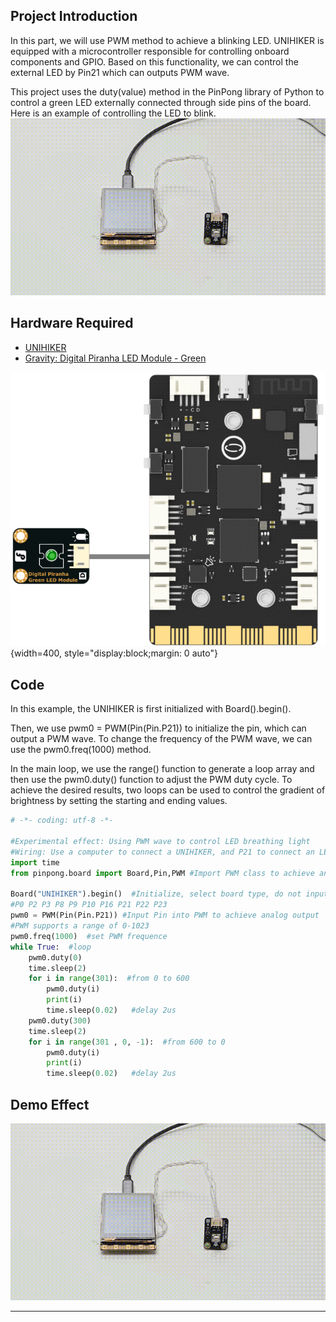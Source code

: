 ## **Project Introduction**
In this part, we will use PWM method to achieve a blinking LED.
UNIHIKER is equipped with a microcontroller responsible for controlling onboard components and GPIO. Based on this functionality, we can control the external LED by Pin21 which can outputs PWM wave.   

This project uses the duty(value) method in the PinPong library of Python to control a green LED externally connected through side pins of the board.
Here is an example of controlling the LED to blink.
![1-480P[00h00m00s-00h00m08s].gif](img/1_Blinking_LED/1721281953342-11e21fcb-a964-4e9c-b9a7-63b0c799e321.gif)
## **Hardware Required**

- [UNIHIKER](https://www.dfrobot.com/product-2691.html)
- [Gravity: Digital Piranha LED Module - Green](https://www.dfrobot.com/product-632.html)

![image.png](img/1_Blinking_LED/1720060887828-8dcafd88-7ad5-4094-a1e1-121ec785611e.png){width=400, style="display:block;margin: 0 auto"}
## **Code**
In this example, the UNIHIKER is first initialized with Board().begin().   

Then, we use pwm0 = PWM(Pin(Pin.P21)) to initialize the pin, which can output a PWM wave. To change the frequency of the PWM wave, we can use the pwm0.freq(1000) method.   

In the main loop, we use the range() function to generate a loop array and then use the pwm0.duty() function to adjust the PWM duty cycle. To achieve the desired results, two loops can be used to control the gradient of brightness by setting the starting and ending values.
```python
# -*- coding: utf-8 -*-

#Experimental effect: Using PWM wave to control LED breathing light
#Wiring: Use a computer to connect a UNIHIKER, and P21 to connect an LED light module
import time
from pinpong.board import Board,Pin,PWM #Import PWM class to achieve analog output

Board("UNIHIKER").begin()  #Initialize, select board type, do not input board type for automatic recognition
#P0 P2 P3 P8 P9 P10 P16 P21 P22 P23
pwm0 = PWM(Pin(Pin.P21)) #Input Pin into PWM to achieve analog output
#PWM supports a range of 0-1023
pwm0.freq(1000)  #set PWM frequence 
while True:  #loop
    pwm0.duty(0)
    time.sleep(2)
    for i in range(301):  #from 0 to 600
        pwm0.duty(i) 
        print(i) 
        time.sleep(0.02)   #delay 2us
    pwm0.duty(300) 
    time.sleep(2)    
    for i in range(301 , 0, -1):  #from 600 to 0
        pwm0.duty(i)  
        print(i)
        time.sleep(0.02)   #delay 2us 
```
## **Demo Effect**
![1-480P[00h00m00s-00h00m08s].gif](img/1_Blinking_LED/1721281972007-59254163-2790-4cc2-bcaf-d81a791a4d8a.gif)


---
